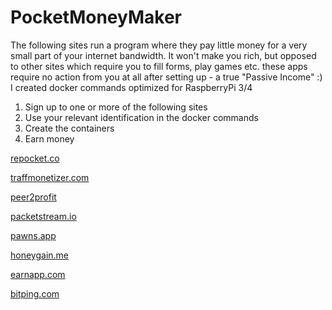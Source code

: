 # PocketMoneyMaker

The following sites run a program where they pay little money for a very small part of your internet bandwidth.
It won't make you rich, but opposed to other sites which require you to fill forms, play games etc. these apps require no action from you at all after setting up - a true "Passive Income" :)
I created docker commands optimized for RaspberryPi 3/4

1. Sign up to one or more of the following sites
2. Use your relevant identification in the docker commands
3. Create the containers
4. Earn money

<a href="https://link.repocket.co/5Tyv" rel="noopener noreferrer" target="_blank">repocket.co</a><p>
<a href="https://traffmonetizer.com/?aff=813170" rel="noopener noreferrer" target="_blank">traffmonetizer.com</a><p>
<a href="https://p2pr.me/16694610166381f418aa4db" rel="noopener noreferrer" target="_blank">peer2profit</a><p>
<a href="https://packetstream.io/?psr=4Xc7" rel="noopener noreferrer" target="_blank">packetstream.io</a><p>
<a href="https://pawns.app?r=1062288" rel="noopener noreferrer" target="_blank">pawns.app</a><p>
<a href="https://r.honeygain.me/MRGAO7878C" rel="noopener noreferrer" target="_blank">honeygain.me</a><p>
<a href="https://earnapp.com/i/paIKIJnU" rel="noopener noreferrer" target="_blank">earnapp.com</a><p>
<a href="https://app.bitping.com?r=a5kAh17b" rel="noopener noreferrer" target="_blank">bitping.com</a><p>

